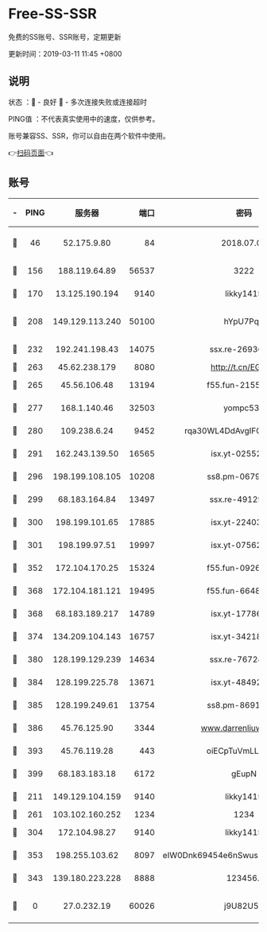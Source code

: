 # Free-SS-SSR

免费的SS账号、SSR账号，定期更新

更新时间：2019-03-11 11:45 +0800

## 说明

状态     ：🙂 - 良好 🙁 - 多次连接失败或连接超时

PING值   ：不代表真实使用中的速度，仅供参考。

账号兼容SS、SSR，你可以自由在两个软件中使用。

👉[扫码页面](https://liesauer.github.io/Free-SS-SSR/)👈

## 账号

|-|PING|服务器|端口|密码|加密方式|区域|
|:----:|:----:|:-----:|-----:|:----:|:----:|:----:|
|🙂|46|52.175.9.80|84|2018.07.07|chacha20-ietf-poly1305|HK|
|🙂|156|188.119.64.89|56537|3222|aes-256-cfb|RU|
|🙂|170|13.125.190.194|9140|likky1415|aes-256-cfb|KR|
|🙂|208|149.129.113.240|50100|hYpU7PqP|chacha20-ietf-poly1305|CN|
|🙂|232|192.241.198.43|14075|ssx.re-26936480|aes-256-cfb|US|
|🙂|263|45.62.238.179|8080|http://t.cn/EGJIyrl|rc4-md5|CA|
|🙂|265|45.56.106.48|13194|f55.fun-21559299|aes-256-cfb|US|
|🙂|277|168.1.140.46|32503|yompc535|aes-256-cfb|AU|
|🙂|280|109.238.6.24|9452|rqa30WL4DdAvgIFG6Fs3znzTa|aes-256-cfb|FR|
|🙂|291|162.243.139.50|16565|isx.yt-02552348|aes-256-cfb|US|
|🙂|296|198.199.108.105|10208|ss8.pm-06792208|aes-256-cfb|US|
|🙂|299|68.183.164.84|13497|ssx.re-49129842|aes-256-cfb|US|
|🙂|300|198.199.101.65|17885|isx.yt-22403109|aes-256-cfb|US|
|🙂|301|198.199.97.51|19997|isx.yt-07562084|aes-256-cfb|US|
|🙂|352|172.104.170.25|15324|f55.fun-09264228|aes-256-cfb|SG|
|🙂|368|172.104.181.121|19495|f55.fun-66483220|aes-256-cfb|SG|
|🙂|368|68.183.189.217|14789|isx.yt-17786111|aes-256-cfb|SG|
|🙂|374|134.209.104.143|16757|isx.yt-34218866|aes-256-cfb|SG|
|🙂|380|128.199.129.239|14634|ssx.re-76724350|aes-256-cfb|SG|
|🙂|384|128.199.225.78|13671|isx.yt-48492968|aes-256-cfb|SG|
|🙂|385|128.199.249.61|13754|ss8.pm-86915171|aes-256-cfb|SG|
|🙂|386|45.76.125.90|3344|www.darrenliuwei.com|aes-256-cfb|AU|
|🙂|393|45.76.119.28|443|oiECpTuVmLLxk4Ts|aes-256-cfb|AU|
|🙂|399|68.183.183.18|6172|gEupN|aes-256-cfb|SG|
|🙂|211|149.129.104.159|9140|likky1415|aes-256-cfb|HK|
|🙂|261|103.102.160.252|1234|1234|rc4-md5|JP|
|🙂|304|172.104.98.27|9140|likky1415|aes-256-cfb|JP|
|🙂|353|198.255.103.62|8097|eIW0Dnk69454e6nSwuspv9DmS201tQ0D|aes-256-cfb|US|
|🙁|343|139.180.223.228|8888|123456..|aes-256-cfb|JP|
|🙁|0|27.0.232.19|60026|j9U82U53|xchacha20-ietf-poly1305|HK|
